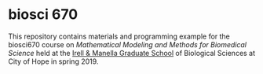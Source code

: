 # biosci 670

This repository contains materials and programming example for the biosci670 course on *Mathematical Modeling and Methods for Biomedical Science* held at the [Irell & Manella Graduate School](https://www.cityofhope.org/education/irell-and-manella-graduate-school-of-biological-sciences) of Biological Sciences at City of Hope in spring 2019.

